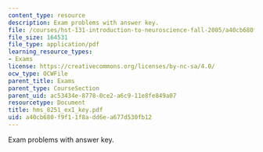 ```yaml
---
content_type: resource
description: Exam problems with answer key.
file: /courses/hst-131-introduction-to-neuroscience-fall-2005/a40cb680f9f11f8add6ea677d530fb12_hms_8251_ex1_key.pdf
file_size: 164531
file_type: application/pdf
learning_resource_types:
- Exams
license: https://creativecommons.org/licenses/by-nc-sa/4.0/
ocw_type: OCWFile
parent_title: Exams
parent_type: CourseSection
parent_uid: ac53434e-8778-0ce2-a6c9-11e8fe849a07
resourcetype: Document
title: hms_8251_ex1_key.pdf
uid: a40cb680-f9f1-1f8a-dd6e-a677d530fb12
---
```

Exam problems with answer key.